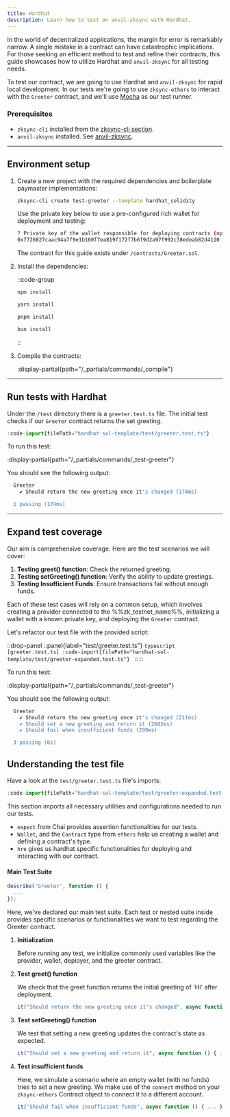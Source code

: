 ```yaml
---
title: Hardhat
description: Learn how to test on anvil-zksync with Hardhat.
---
```


In the world of decentralized applications, the margin for error is remarkably narrow.
A single mistake in a contract can have catastrophic implications.
For those seeking an efficient method to test and refine their contracts,
this guide showcases how to utilize Hardhat and `anvil-zksync` for all testing needs.

To test our contract, we are going to use Hardhat and `anvil-zksync` for rapid local development.
In our tests we're going to use `zksync-ethers` to interact with the `Greeter` contract,
and we'll use [Mocha](https://mochajs.org/) as our test runner.

### Prerequisites

- `zksync-cli` installed from the [zksync-cli section](/zksync-network/tooling/zksync-cli).
- `anvil-zksync` installed. See [anvil-zksync](/zksync-network/tooling/local-setup/anvil-zksync-node).

---
## Environment setup

1. Create a new project with the required dependencies and boilerplate paymaster implementations:

    ```bash
    zksync-cli create test-greeter --template hardhat_solidity
    ```

    Use the private key below to use a pre-configured rich wallet for deployment and testing:

    ```bash
    ? Private key of the wallet responsible for deploying contracts (optional)
    0x7726827caac94a7f9e1b160f7ea819f172f7b6f9d2a97f992c38edeab82d4110
    ```

    The contract for this guide exists under `/contracts/Greeter.sol`.

1. Install the dependencies:

    ::code-group

    ```bash [npm]
    npm install
    ```

    ```bash [yarn]
    yarn install
    ```

    ```bash [pnpm]
    pnpm install
    ```

    ```bash [bun]
    bun install
    ```

    ::

1. Compile the contracts:

    :display-partial{path="/_partials/commands/_compile"}

---
## Run tests with Hardhat

Under the `/test` directory there is a `greeter.test.ts` file. The initial test checks if our `Greeter` contract returns the set greeting.

```typescript [/test/greeter.test.ts]
:code-import{filePath="hardhat-sol-template/test/greeter.test.ts"}
```

To run this test:

:display-partial{path="/_partials/commands/_test-greeter"}

You should see the following output:

```sh
  Greeter
    ✔ Should return the new greeting once it's changed (174ms)

  1 passing (174ms)
```

---

## Expand test coverage

Our aim is comprehensive coverage. Here are the test scenarios we will cover:

1. **Testing greet() function**: Check the returned greeting.
2. **Testing setGreeting() function**: Verify the ability to update greetings.
3. **Testing Insufficient Funds**: Ensure transactions fail without enough funds.

Each of these test cases will rely on a common setup,
which involves creating a provider connected to the %%zk_testnet_name%%, initializing a wallet with a known private key,
and deploying the `Greeter` contract.

Let's refactor our test file with the provided script:

::drop-panel
  ::panel{label="test/greeter.test.ts"}
    ```typescript [greeter.test.ts]
    :code-import{filePath="hardhat-sol-template/test/greeter-expanded.test.ts"}
    ```
  ::
::

To run this test:

:display-partial{path="/_partials/commands/_test-greeter"}

You should see the following output:

```sh
  Greeter
    ✔ Should return the new greeting once it's changed (211ms)
    ✔ Should set a new greeting and return it (2682ms)
    ✔ Should fail when insufficient funds (299ms)

  3 passing (6s)
```

## Understanding the test file

Have a look at the `test/greeter.test.ts` file's imports:

```typescript [test/greeter.test.ts]
:code-import{filePath="hardhat-sol-template/test/greeter-expanded.test.ts:imports"}
```

This section imports all necessary utilities and configurations needed to run our tests.

- `expect` from Chai provides assertion functionalities for our tests.
- `Wallet`, and the `Contract` type from `ethers` help us creating a wallet and defining a contract's type.
- `hre` gives us hardhat specific functionalities for deploying and interacting with our contract.

#### Main Test Suite

```javascript
describe('Greeter', function () {
  ...
});
```

Here, we've declared our main test suite.
Each test or nested suite inside provides specific scenarios or functionalities we want to test regarding the Greeter contract.

1. **Initialization**

    Before running any test, we initialize commonly used variables like the provider, wallet, deployer, and the greeter contract.

2. **Test greet() function**

    We check that the greet function returns the initial greeting of 'Hi' after deployment.

    ```javascript
    it("Should return the new greeting once it's changed", async function () { ... });
    ```

3. **Test setGreeting() function**

    We test that setting a new greeting updates the contract's state as expected.

    ```javascript
    it("Should set a new greeting and return it", async function () { ... });
    ```

4. **Test insufficient funds**

    Here, we simulate a scenario where an empty wallet (with no funds) tries to set a new greeting.
    We make use of the `connect` method on your `zksync-ethers` Contract object to connect it to a different account.

    ```javascript
    it("Should fail when insufficient funds", async function () { ... });
    ```
